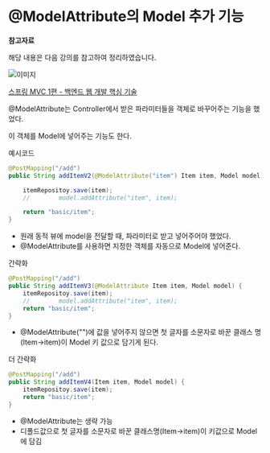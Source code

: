 # @ModelAttribute의 Model 추가 기능

**참고자료**

해당 내용은 다음 강의를 참고하여 정리하였습니다.

![이미지](https://cdn.inflearn.com/public/courses/326674/cover/4657d793-56a4-42f3-9d44-dc88d125a49e)

[스프링 MVC 1편 - 백엔드 웹 개발 핵심 기술](https://www.inflearn.com/course/%EC%8A%A4%ED%94%84%EB%A7%81-mvc-1/dashboard)





@ModelAttribute는 Controller에서 받은 파라미터들을 객체로 바꾸어주는 기능을 했었다.

이 객체를 Model에 넣어주는 기능도 한다.



예시코드

```java
@PostMapping("/add")
public String addItemV2(@ModelAttribute("item") Item item, Model model) {

    itemRepositoy.save(item);
    //        model.addAttribute("item", item);

    return "basic/item";
}
```

- 원래 동적 뷰에 model을 전달할 때, 파라미터로 받고 넣어주어야 했었다.
- @ModelAttribute를 사용하면 지정한 객체를 자동으로 Model에 넣어준다.



간략화

```java
@PostMapping("/add")
public String addItemV3(@ModelAttribute Item item, Model model) {
    itemRepositoy.save(item);
    //        model.addAttribute("item", item);
    return "basic/item";
}
```

- @ModelAttribute("")에 값을 넣어주지 않으면 첫 글자를 소문자로 바꾼 클래스 명(Item->item)이 Model 키 값으로 담기게 된다.



더 간략화

```java
@PostMapping("/add")
public String addItemV4(Item item, Model model) {
    itemRepositoy.save(item);
    return "basic/item";
}
```

- @ModelAttribute는 생략 가능
- 디폴드값으로 첫 글자를 소문자로 바꾼 클래스명(Item->item)이 키값으로 Model에 담김